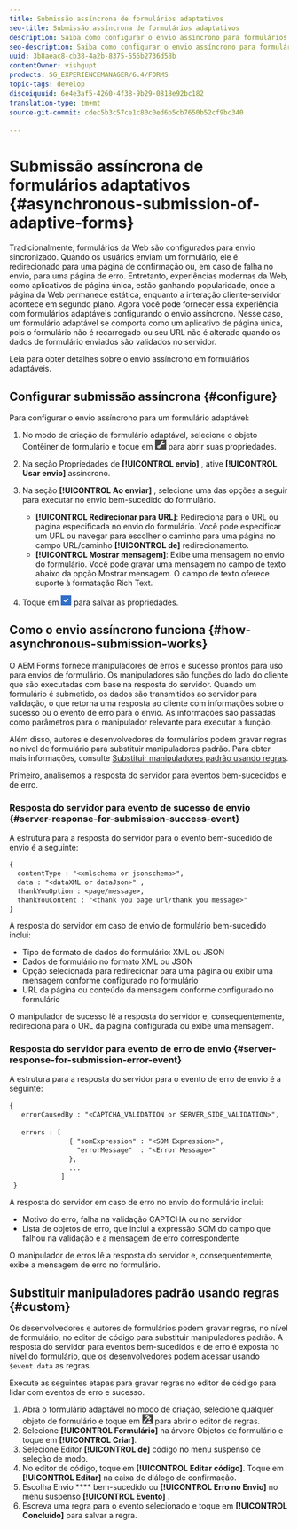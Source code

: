 ```yaml
---
title: Submissão assíncrona de formulários adaptativos
seo-title: Submissão assíncrona de formulários adaptativos
description: Saiba como configurar o envio assíncrono para formulários adaptáveis.
seo-description: Saiba como configurar o envio assíncrono para formulários adaptáveis.
uuid: 3b8aeac8-cb38-4a2b-8375-556b2736d58b
contentOwner: vishgupt
products: SG_EXPERIENCEMANAGER/6.4/FORMS
topic-tags: develop
discoiquuid: 6e4e3af5-4260-4f38-9b29-0818e92bc182
translation-type: tm+mt
source-git-commit: cdec5b3c57ce1c80c0ed6b5cb7650b52cf9bc340

---
```



# Submissão assíncrona de formulários adaptativos {#asynchronous-submission-of-adaptive-forms}

Tradicionalmente, formulários da Web são configurados para envio sincronizado. Quando os usuários enviam um formulário, ele é redirecionado para uma página de confirmação ou, em caso de falha no envio, para uma página de erro. Entretanto, experiências modernas da Web, como aplicativos de página única, estão ganhando popularidade, onde a página da Web permanece estática, enquanto a interação cliente-servidor acontece em segundo plano. Agora você pode fornecer essa experiência com formulários adaptáveis configurando o envio assíncrono. Nesse caso, um formulário adaptável se comporta como um aplicativo de página única, pois o formulário não é recarregado ou seu URL não é alterado quando os dados de formulário enviados são validados no servidor.

Leia para obter detalhes sobre o envio assíncrono em formulários adaptáveis.

## Configurar submissão assíncrona {#configure}

Para configurar o envio assíncrono para um formulário adaptável:

1. No modo de criação de formulário adaptável, selecione o objeto Contêiner de formulário e toque em ![cmppr1](assets/cmppr1.png) para abrir suas propriedades.
1. Na seção Propriedades de **[!UICONTROL envio]** , ative **[!UICONTROL Usar envio]** assíncrono.
1. Na seção **[!UICONTROL Ao enviar]** , selecione uma das opções a seguir para executar no envio bem-sucedido do formulário.

   * **[!UICONTROL Redirecionar para URL]**: Redireciona para o URL ou página especificada no envio do formulário. Você pode especificar um URL ou navegar para escolher o caminho para uma página no campo URL/caminho **[!UICONTROL de]** redirecionamento.
   * **[!UICONTROL Mostrar mensagem]**: Exibe uma mensagem no envio do formulário. Você pode gravar uma mensagem no campo de texto abaixo da opção Mostrar mensagem. O campo de texto oferece suporte à formatação Rich Text.

1. Toque em ![check-button1](assets/check-button1.png) para salvar as propriedades.

## Como o envio assíncrono funciona {#how-asynchronous-submission-works}

O AEM Forms fornece manipuladores de erros e sucesso prontos para uso para envios de formulário. Os manipuladores são funções do lado do cliente que são executadas com base na resposta do servidor. Quando um formulário é submetido, os dados são transmitidos ao servidor para validação, o que retorna uma resposta ao cliente com informações sobre o sucesso ou o evento de erro para o envio. As informações são passadas como parâmetros para o manipulador relevante para executar a função.

Além disso, autores e desenvolvedores de formulários podem gravar regras no nível de formulário para substituir manipuladores padrão. Para obter mais informações, consulte [Substituir manipuladores padrão usando regras](#custom).

Primeiro, analisemos a resposta do servidor para eventos bem-sucedidos e de erro.

### Resposta do servidor para evento de sucesso de envio {#server-response-for-submission-success-event}

A estrutura para a resposta do servidor para o evento bem-sucedido de envio é a seguinte:

```
{
  contentType : "<xmlschema or jsonschema>", 
  data : "<dataXML or dataJson>" , 
  thankYouOption : <page/message>, 
  thankYouContent : "<thank you page url/thank you message>"
}
```

A resposta do servidor em caso de envio de formulário bem-sucedido inclui:

* Tipo de formato de dados do formulário: XML ou JSON
* Dados de formulário no formato XML ou JSON
* Opção selecionada para redirecionar para uma página ou exibir uma mensagem conforme configurado no formulário
* URL da página ou conteúdo da mensagem conforme configurado no formulário

O manipulador de sucesso lê a resposta do servidor e, consequentemente, redireciona para o URL da página configurada ou exibe uma mensagem.

### Resposta do servidor para evento de erro de envio {#server-response-for-submission-error-event}

A estrutura para a resposta do servidor para o evento de erro de envio é a seguinte:

```
{
   errorCausedBy : "<CAPTCHA_VALIDATION or SERVER_SIDE_VALIDATION>",

   errors : [
               { "somExpression" : "<SOM Expression>",
                 "errorMessage"  : "<Error Message>"
               },
               ...
             ]
 }
```

A resposta do servidor em caso de erro no envio do formulário inclui:

* Motivo do erro, falha na validação CAPTCHA ou no servidor
* Lista de objetos de erro, que inclui a expressão SOM do campo que falhou na validação e a mensagem de erro correspondente

O manipulador de erros lê a resposta do servidor e, consequentemente, exibe a mensagem de erro no formulário.

## Substituir manipuladores padrão usando regras {#custom}

Os desenvolvedores e autores de formulários podem gravar regras, no nível de formulário, no editor de código para substituir manipuladores padrão. A resposta do servidor para eventos bem-sucedidos e de erro é exposta no nível do formulário, que os desenvolvedores podem acessar usando `$event.data` as regras.

Execute as seguintes etapas para gravar regras no editor de código para lidar com eventos de erro e sucesso.

1. Abra o formulário adaptável no modo de criação, selecione qualquer objeto de formulário e toque em ![edit-rules1](assets/edit-rules1.png) para abrir o editor de regras.
1. Selecione **[!UICONTROL Formulário]** na árvore Objetos de formulário e toque em **[!UICONTROL Criar]**.
1. Selecione Editor **[!UICONTROL de]** código no menu suspenso de seleção de modo.
1. No editor de código, toque em **[!UICONTROL Editar código]**. Toque em **[!UICONTROL Editar]** na caixa de diálogo de confirmação.
1. Escolha Envio **** bem-sucedido ou **[!UICONTROL Erro no Envio]** no menu suspenso **[!UICONTROL Evento]** .
1. Escreva uma regra para o evento selecionado e toque em **[!UICONTROL Concluído]** para salvar a regra.

